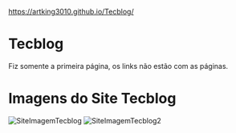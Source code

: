 https://artking3010.github.io/Tecblog/

# Tecblog
Fiz somente a primeira página, os links não estão com as páginas.

# Imagens do Site Tecblog

![SiteImagemTecblog](https://user-images.githubusercontent.com/110475291/210598243-f620173c-572e-4fa3-be76-254c2b117237.png)
![SiteImagemTecblog2](https://user-images.githubusercontent.com/110475291/210598277-676dbbe9-b3e2-4587-8165-1afd308a8be2.png)
